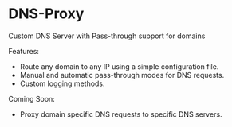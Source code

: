 # DNS-Proxy
Custom DNS Server with Pass-through support for domains

Features:
* Route any domain to any IP using a simple configuration file.
* Manual and automatic pass-through modes for DNS requests.
* Custom logging methods.

Coming Soon:
* Proxy domain specific DNS requests to specific DNS servers.